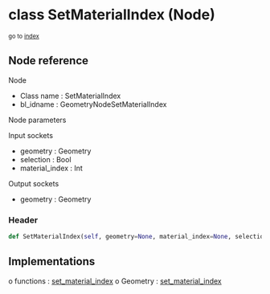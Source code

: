 # class SetMaterialIndex (Node)

<sub>go to [index](/docs/index.md)</sub>

## Node reference

Node
 - Class name : SetMaterialIndex
 - bl_idname : GeometryNodeSetMaterialIndex

Node parameters

Input sockets
 - geometry : Geometry
 - selection : Bool
 - material_index : Int

Output sockets
 - geometry : Geometry

### Header

``` python
def SetMaterialIndex(self, geometry=None, material_index=None, selection=None, node_label=None, node_color=None):
```

## Implementations

o functions : [set_material_index](/docs/GeoNodes_classes/set_material_index.md)
o Geometry : [set_material_index](/docs/GeoNodes_classes/Geometry.md#set_material_index) 

